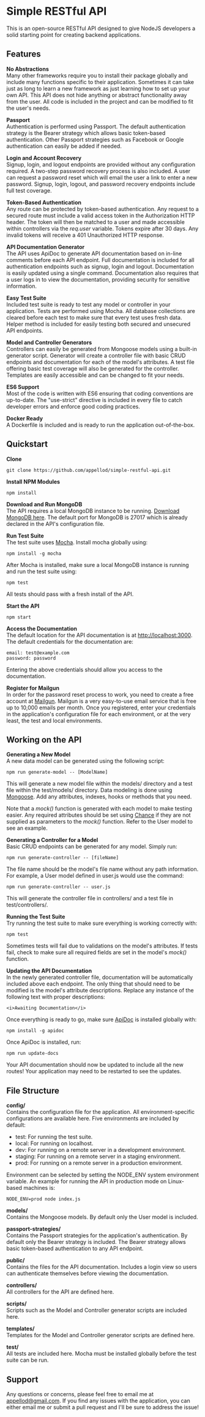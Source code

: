 # Simple RESTful API
This is an open-source RESTful API designed to give NodeJS developers a solid
starting point for creating backend applications.

## Features

**No Abstractions**  
Many other frameworks require you to install their package globally and include
many functions specific to their application. Sometimes it can take just as long
to learn a new framework as just learning how to set up your own API. This API
does not hide anything or abstract functionality away from the user. All code
is included in the project and can be modified to fit the user's needs.

**Passport**  
Authentication is performed using Passport. The default authentication strategy
is the Bearer strategy which allows basic token-based authentication. Other
Passport strategies such as Facebook or Google authentication can easily be
added if needed.

**Login and Account Recovery**  
Signup, login, and logout endpoints are provided without any configuration required.
A two-step password recovery process is also included. A user can request a password
reset which will email the user a link to enter a new password. Signup, login,
logout, and password recovery endpoints include full test coverage.

**Token-Based Authentication**  
Any route can be protected by token-based authentication. Any request to a
secured route must include a valid access token in the Authorization HTTP
header. The token will then be matched to a user and made accessible within
controllers via the *req.user* variable. Tokens expire after 30 days. Any invalid
tokens will receive a 401 Unauthorized HTTP response.

**API Documentation Generator**  
The API uses ApiDoc to generate API documentation based on in-line comments
before each API endpoint. Full documentation is included for all authentication
endpoints such as signup, login and logout. Documentation is easily updated
using a single command. Documentation also requires that a user logs in to
view the documentation, providing security for sensitive information.

**Easy Test Suite**  
Included test suite is ready to test any model or controller in your application.
Tests are performed using Mocha. All database collections are cleared before
each test to make sure that every test uses fresh data. Helper method is
included for easily testing both secured and unsecured API endpoints.

**Model and Controller Generators**  
Controllers can easily be generated from Mongoose models using a built-in generator
script. Generator will create a controller file with basic CRUD endpoints and
documentation for each of the model's attributes. A test file offering basic
test coverage will also be generated for the controller. Templates are easily
accessible and can be changed to fit your needs.

**ES6 Support**  
Most of the code is written with ES6 ensuring that coding conventions are
up-to-date. The "use-strict" directive is included in every file to catch
developer errors and enforce good coding practices.

**Docker Ready**  
A Dockerfile is included and is ready to run the application out-of-the-box.


## Quickstart

**Clone**  
```
git clone https://github.com/appellod/simple-restful-api.git
```

**Install NPM Modules**  
```
npm install
```

**Download and Run MongoDB**  
The API requires a local MongoDB instance to be running. [Download MongoDB here](https://www.mongodb.com/). The default port for MongoDB is 27017 which
is already declared in the API's configuration file.

**Run Test Suite**  
The test suite uses [Mocha](https://mochajs.org/). Install mocha globally using:
```
npm install -g mocha
```
After Mocha is installed, make sure a local MongoDB instance is running and run
the test suite using:
```
npm test
```
All tests should pass with a fresh install of the API.

**Start the API**  
```
npm start
```

**Access the Documentation**  
The default location for the API documentation is at
[http://localhost:3000](http://localhost:3000). The default credentials for the
documentation are:
```
email: test@example.com  
password: password
```
Entering the above credentials should allow you access to the documentation.

**Register for Mailgun**  
In order for the password reset process to work, you need to create a free
account at [Mailgun](https://www.mailgun.com/). Mailgun is a very easy-to-use
email service that is free up to 10,000 emails per month. Once you registered,
enter your credentials in the application's configuration file for each
environment, or at the very least, the test and local environments.

## Working on the API

**Generating a New Model**  
A new data model can be generated using the following script:
```
npm run generate-model -- [ModelName]
```
This will generate a new model file within the models/ directory and a test file
within the test/models/ directory. Data modeling is done using [Mongoose](http://mongoosejs.com/). Add any attributes, indexes, hooks or
methods that you need.

Note that a *mock()* function is generated with each model to make testing
easier. Any required attributes should be set using [Chance](https://github.com/chancejs/chancejs) if they are not supplied as
parameters to the *mock()* function. Refer to the User model to see an example.

**Generating a Controller for a Model**  
Basic CRUD endpoints can be generated for any model. Simply run:
```
npm run generate-controller -- [fileName]
```
The file name should be the model's file name without any path information. For
example, a User model defined in user.js would use the command:
```
npm run generate-controller -- user.js
```
This will generate the controller file in controllers/ and a test file in test/controllers/.

**Running the Test Suite**  
Try running the test suite to make sure everything is working correctly with:
```
npm test
```
Sometimes tests will fail due to validations on the model's attributes. If tests
fail, check to make sure all required fields are set in the model's *mock()*
function.

**Updating the API Documentation**  
In the newly generated controller file, documentation will be automatically included
above each endpoint. The only thing that should need to be modified is the
model's attribute descriptions. Replace any instance of the following text with
proper descriptions:
```
<i>Awaiting Documentation</i>
```
Once everything is ready to go, make sure [ApiDoc](http://apidocjs.com/) is
installed globally with:
```
npm install -g apidoc
```
Once ApiDoc is installed, run:
```
npm run update-docs
```
Your API documentation should now be updated to include all the new routes!
Your application may need to be restarted to see the updates.

## File Structure

**config/**  
Contains the configuration file for the application. All environment-specific
configurations are available here. Five environments are included by default:
* test: For running the test suite.
* local: For running on localhost.
* dev: For running on a remote server in a development environment.
* staging: For running on a remote server in a staging environment.
* prod: For running on a remote server in a production environment.

Environment can be selected by setting the NODE_ENV system environment variable.
An example for running the API in production mode on Linux-based machines is:
```
NODE_ENV=prod node index.js
```

**models/**  
Contains the Mongoose models. By default only the User model is included.

**passport-strategies/**  
Contains the Passport strategies for the application's authentication.
By default only the Bearer strategy is included. The Bearer strategy allows
basic token-based authentication to any API endpoint.

**public/**  
Contains the files for the API documentation. Includes a login view so users
can authenticate themselves before viewing the documentation.

**controllers/**  
All controllers for the API are defined here.

**scripts/**  
Scripts such as the Model and Controller generator scripts are included here.

**templates/**  
Templates for the Model and Controller generator scripts are defined here.

**test/**  
All tests are included here. Mocha must be installed globally before the test
suite can be run.

## Support
Any questions or concerns, please feel free to email me at appellod@gmail.com.
If you find any issues with the application, you can either email me or submit
a pull request and I'll be sure to address the issue!
